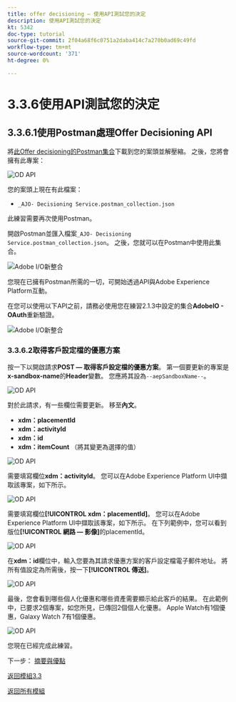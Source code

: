 ```yaml
---
title: offer decisioning — 使用API測試您的決定
description: 使用API測試您的決定
kt: 5342
doc-type: tutorial
source-git-commit: 2f04a68f6c0751a2daba414c7a270b0ad69c49fd
workflow-type: tm+mt
source-wordcount: '371'
ht-degree: 0%

---
```


# 3.3.6使用API測試您的決定

## 3.3.6.1使用Postman處理Offer Decisioning API

將[此Offer decisioning的Postman集合](./../../../assets/postman/postman_offer-decisioning.zip)下載到您的案頭並解壓縮。 之後，您將會擁有此專案：

![OD API](./images/unzip.png)

您的案頭上現在有此檔案：

- `_AJO- Decisioning Service.postman_collection.json`

此練習需要再次使用Postman。

開啟Postman並匯入檔案`_AJO- Decisioning Service.postman_collection.json`。 之後，您就可以在Postman中使用此集合。

![Adobe I/O新整合](./images/postmanui.png)

您現在已擁有Postman所需的一切，可開始透過API與Adobe Experience Platform互動。

在您可以使用以下API之前，請務必使用您在練習2.1.3中設定的集合&#x200B;**AdobeIO - OAuth**&#x200B;重新驗證。

![Adobe I/O新整合](./images/postmanui1.png)


### 3.3.6.2取得客戶設定檔的優惠方案

按一下以開啟請求&#x200B;**POST — 取得客戶設定檔的優惠方案**。 第一個要更新的專案是&#x200B;**x-sandbox-name**&#x200B;的&#x200B;**Header**&#x200B;變數。 您應將其設為`--aepSandboxName--`。

![OD API](./images/api23.png)

對於此請求，有一些欄位需要更新。 移至&#x200B;**內文**。

- **xdm：placementId**
- **xdm：activityId**
- **xdm：id**
- **xdm：itemCount** （將其變更為選擇的值）

![OD API](./images/api24.png)

需要填寫欄位&#x200B;**xdm：activityId**。 您可以在Adobe Experience Platform UI中擷取該專案，如下所示。

![OD API](./images/activityid.png)

需要填寫欄位&#x200B;**[!UICONTROL xdm：placementId]**。 您可以在Adobe Experience Platform UI中擷取該專案，如下所示。 在下列範例中，您可以看到版位&#x200B;**[!UICONTROL 網路 — 影像]**&#x200B;的placementId。

![OD API](./images/placementid.png)

在&#x200B;**xdm：id**&#x200B;欄位中，輸入您要為其請求優惠方案的客戶設定檔電子郵件地址。 將所有值設定為所需後，按一下&#x200B;**[!UICONTROL 傳送]**。

![OD API](./images/api24a.png)

最後，您會看到哪些個人化優惠和哪些資產需要顯示給此客戶的結果。 在此範例中，已要求2個專案，如您所見，已傳回2個個人化優惠。 Apple Watch有1個優惠，Galaxy Watch 7有1個優惠。

![OD API](./images/api25.png)

您現在已經完成此練習。

下一步： [摘要與優點](./summary.md)

[返回模組3.3](./offer-decisioning.md)

[返回所有模組](./../../../overview.md)
